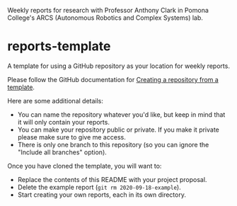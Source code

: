 Weekly reports for research with Professor Anthony Clark in Pomona College's ARCS (Autonomous Robotics and Complex Systems) lab.



# reports-template

A template for using a GitHub repository as your location for weekly reports.

Please follow the GitHub documentation for [Creating a repository from a template](https://docs.github.com/en/github/creating-cloning-and-archiving-repositories/creating-a-repository-from-a-template).

Here are some additional details:

- You can name the repository whatever you'd like, but keep in mind that it will only contain your reports.
- You can make your repository public or private. If you make it private please make sure to give me access.
- There is only one branch to this repository (so you can ignore the "Include all branches" option).

Once you have cloned the template, you will want to:

- Replace the contents of this README with your project proposal.
- Delete the example report (`git rm 2020-09-18-example`).
- Start creating your own reports, each in its own directory.
